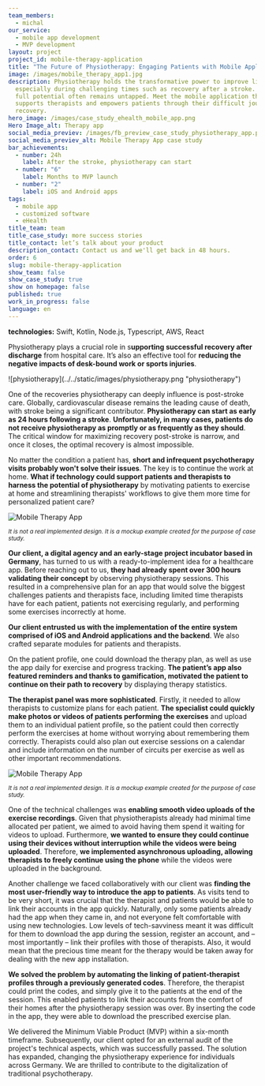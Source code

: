 ```yaml
---
team_members:
  - michal
our_service:
  - mobile app development
  - MVP development
layout: project
project_id: mobile-therapy-application
title: "The Future of Physiotherapy: Engaging Patients with Mobile Application"
image: /images/mobile_therapy_app1.jpg
description: Physiotherapy holds the transformative power to improve lives,
  especially during challenging times such as recovery after a stroke. Yet its
  full potential often remains untapped. Meet the mobile application that
  supports therapists and empowers patients through their difficult journey to
  recovery.
hero_image: /images/case_study_ehealth_mobile_app.png
Hero Image_alt: Therapy app
social_media_previev: /images/fb_preview_case_study_physiotherapy_app.png
social_media_previev_alt: Mobile Therapy App case study
bar_achievements:
  - number: 24h
    label: After the stroke, physiotherapy can start
  - number: "6"
    label: Months to MVP launch
  - number: "2"
    label: iOS and Android apps
tags:
  - mobile app
  - customized software
  - eHealth
title_team: team
title_case_study: more success stories
title_contact: let’s talk about your product
description_contact: Contact us and we'll get back in 48 hours.
order: 6
slug: mobile-therapy-application
show_team: false
show_case_study: true
show on homepage: false
published: true
work_in_progress: false
language: en
---
```

<TitleWithIcon sectionTitle="technologies" titleIcon="/images/skills.svg" titleIconAlt="technologies" />

<Gallery images='[{"src":"/images/swift_icon_stack.svg","alt":"Swift"},{"src":"/images/kotlin_new_stack_logo.svg","alt":"Kotlin"},{"src":"/images/node_stack_logosvg.svg","alt":"node.js"},{"src":"/images/postgresql_logo_stack_update.svg","alt":"PostgreSQL"},{"src":"/images/aws_stack_logo.svg","alt":"AWS"},{"src":"/images/react_stack_logo.svg","alt":"React"}]' />

**technologies:** Swift, Kotlin, Node.js, Typescript, AWS, React

<TitleWithIcon sectionTitle="problem: short and infrequent psychotherapy visits" titleIcon="/images/icon_title_about.svg" titleIconAlt="problem" />

Physiotherapy plays a crucial role in s**upporting successful recovery after discharge** from hospital care. It’s also an effective tool for **reducing the negative impacts of desk-bound work or sports injuries**.

<div className="image">![physiotherapy](../../static/images/physiotherapy.png "physiotherapy")</div>

One of the recoveries physiotherapy can deeply influence is post-stroke care. Globally, cardiovascular disease remains the leading cause of death, with stroke being a significant contributor. **Physiotherapy can start as early as 24 hours following a stroke**. **Unfortunately, in many cases, patients do not receive physiotherapy as promptly or as frequently as they should**. The critical window for maximizing recovery post-stroke is narrow, and once it closes, the optimal recovery is almost impossible.

No matter the condition a patient has, **short and infrequent psychotherapy visits probably won't solve their issues**. The key is to continue the work at home. **What if technology could support patients and therapists to harness the potential of physiotherapy** by motivating patients to exercise at home and streamlining therapists' workflows to give them more time for personalized patient care?

![Mobile Therapy App](../../static/images/mobile_therapy_app2.jpg)

<sub>*It is not a real implemented design. It is a mockup example created for the purpose of case study.*</sub>

<TitleWithIcon sectionTitle="solution: mobile app engaging physiotherapy patients" titleIcon="/images/gearwheel.svg" titleIconAlt="solution" />

**Our client, a digital agency and an early-stage project incubator based in Germany**, has turned to us with a ready-to-implement idea for a healthcare app. Before reaching out to us, **they had already spent over 300 hours validating their concept** by observing physiotherapy sessions. This resulted in a comprehensive plan for an app that would solve the biggest challenges patients and therapists face, including limited time therapists have for each patient, patients not exercising regularly, and performing some exercises incorrectly at home.

**Our client entrusted us with the implementation of the entire system comprised of iOS and Android applications and the backend**. We also crafted separate modules for patients and therapists.

On the patient profile, one could download the therapy plan, as well as use the app daily for exercise and progress tracking. **The patient’s app also featured reminders and thanks to gamification, motivated the patient to continue on their path to recovery** by displaying therapy statistics.

**The therapist panel was more sophisticated**. Firstly, it needed to allow therapists to customize plans for each patient. **The specialist could quickly make photos or videos of patients performing the exercises** and upload them to an individual patient profile, so the patient could then correctly perform the exercises at home without worrying about remembering them correctly. Therapists could also plan out exercise sessions on a calendar and include information on the number of circuits per exercise as well as other important recommendations.

![Mobile Therapy App](../../static/images/mobile_therapy_app3.jpg)

<sub>*It is not a real implemented design. It is a mockup example created for the purpose of case study.*</sub>

<TitleWithIcon sectionTitle="challenges" titleIcon="/images/icon_title_goal.svg" titleIconAlt="challenges" />

One of the technical challenges was **enabling smooth video uploads of the exercise recordings**. 
Given that physiotherapists already had minimal time allocated per patient, we aimed to avoid having them spend it waiting for videos to upload. Furthermore, **we wanted to ensure they could continue using their devices without interruption while the videos were being uploaded**. Therefore, **we implemented asynchronous uploading, allowing therapists to freely continue using the phone** while the videos were uploaded in the background.

Another challenge we faced collaboratively with our client was **finding the most user-friendly way to introduce the app to patients**. As visits tend to be very short, it was crucial that the therapist and patients would be able to link their accounts in the app quickly. Naturally, only some patients already had the app when they came in, and not everyone felt comfortable with using new technologies. Low levels of tech-savviness meant it was difficult for them to download the app during the session, register an account, and – most importantly – link their profiles with those of therapists. Also, it would mean that the precious time meant for the therapy would be taken away for dealing with the new app installation.

**We solved the problem by automating the linking of patient-therapist profiles through a previously generated codes**. Therefore, the therapist could print the codes, and simply give it to the patients at the end of the session. This enabled patients to link their accounts from the comfort of their homes after the physiotherapy session was over. By inserting the code in the app, they were able to download the prescribed exercise plan.

<TitleWithIcon sectionTitle="result of collaboration: delivering a robust MVP" titleIcon="/images/results_icon_title_small.png" titleIconAlt="result" />

We delivered the Minimum Viable Product (MVP) within a six-month timeframe. Subsequently, our client opted for an external audit of the project's technical aspects, which was successfully passed. The solution has expanded, changing the physiotherapy experience for individuals across Germany. We are thrilled to contribute to the digitalization of traditional psychotherapy.